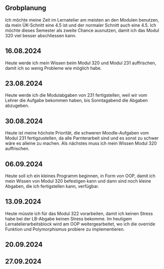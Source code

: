 ## Grobplanung

Ich möchte meine Zeit im Lernatelier am meisten an den Modulen benutzen, da mein ÜK-Schnitt eine 4.5 ist und der normaler Schnitt auch eine 4.5. Ich möchte dieses Semester als zweite Chance ausnutzen, damit ich das Modul 320 viel besser abschliessen kann.

## 16.08.2024

Heute werde ich mein Wissen beim Modul 320 und Modul 231 auffrischen, damit ich so wenig Probleme wie möglich habe. 


## 23.08.2024

Heute werde ich die Modulabgaben von 231 fertigstellen, weil wir vom Lehrer die Aufgabe bekommen haben, bis Sonntagabend die Abgaben abzugeben.

## 30.08.2024

Heute ist meine höchste Priorität, die schweren Moodle-Aufgaben vom Modul 231 fertigzustellen, da alle Parnterarbeit sind und es sonst zu schwer wäre es alleine zu machen. Als nächstes muss ich mein Wissen Modul 320 auffrischen.

## 06.09.2024

Heute soll ich ein kleines Programm beginnen, in Form von OOP, damit ich mein Wissen von Modul 320 befestigen kann und dann sind noch kleine Abgaben, die ich fertigstellen kann, verfügbar.

## 13.09.2024

Heute müsste ich für das Modul 322 vorarbeiten, damit ich keinen Stress habe bei der LB-Abgabe keinen Stress bekomme. Im heutigem Lernatelierarbeitsblock wird am OOP weitergearbeitet, wo ich die override Funktion und Polymorphismus probiere zu implementieren.

## 20.09.2024



## 27.09.2024


